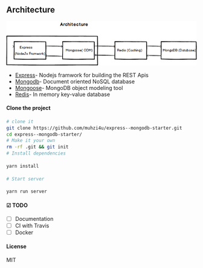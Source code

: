 ## Architecture

<img src="sketch/Architecture.png" alt="architecture" />

* [Express](https://expressjs.com/)- Nodejs framwork for building the REST Apis
* [Mongodb](http://mongodb.com/)- Document oriented NoSQL database
* [Mongoose](https://http://mongoosejs.com)- MongoDB object modeling tool
* [Redis](https://redis.io/)- In memory key-value database

#### Clone the project

```sh
# clone it
git clone https://github.com/muhzi4u/express--mongodb-starter.git
cd express--mongodb-starter/
# Make it your own
rm -rf .git && git init
# Install dependencies

yarn install

# Start server

yarn run server
```

#### ☑ TODO

* [ ] Documentation
* [ ] CI with Travis
* [ ] Docker

#### License

MIT

```

```
